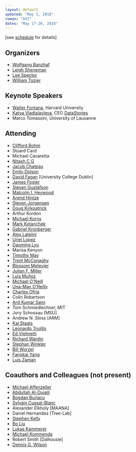 ```yaml
---
layout: default
updated: "May 5, 2018"
roman: "XVI"
dates: "May 17-20, 2018"
---
```

\[see [schedule](schedule.html) for details]

## Organizers

- [Wolfgang Banzhaf](http://www.cse.msu.edu/~banzhafw/)
- [Leigh Sheneman](http://www.leighsheneman.com)
- [Lee Spector](http://faculty.hampshire.edu/lspector/)
- [William Tozier](http://vaguery.com)

## Keynote Speakers

- [Walter Fontana](https://fontana.hms.harvard.edu), Harvard University
- [Katya Vladislavleva](https://datastories.com/about), CEO [DataStories](https://datastories.com)
- Marco Tomassini, University of Lausanne

## Attending

- [Clifford Bohm](https://cliffbohm.weebly.com)
- Stuard Card
- Michael Cavaretta
- [Nitash C G](http://hintzelab.msu.edu/index.php/people/)
- [Jacob Chateau](http://www.birds.eecs.umich.edu/people/current/Jacob_Chateau/)
- [Emily Dolson](http://cse.msu.edu/~dolsonem/)
- [David Fagan](http://ncra.ucd.ie) [University College Dublin]
- [James Foster](http://people.ibest.uidaho.edu/~foster/)
- [Steven Gustafson](https://www.maana.io/blog/steven-gustafson/)
- [Malcolm I. Heywood](https://web.cs.dal.ca/~mheywood/)
- [Arend Hintze](http://hintzelab.msu.edu)
- [Steven Jorgensen](http://hintzelab.msu.edu/index.php/people/)
- [Doug Kirkpatrick](http://hintzelab.msu.edu/index.php/people/)
- Arthur Kordon
- [Michael Korns](http://www.korns.com)
- [Mark Kotanchek](http://www.evolved-analytics.com)
- [Gabriel Kronberger](http://heal.heuristiclab.com/team/kronberger)
- [Alex Lalejini](http://lalejini.com)
- [Uriel Lopez](https://tree-lab.org/index.php/people-2/invited-students/60-uriel-lopez-islas)
- [Daoming Lyu](http://www.auburn.edu/~dzl0053/)
- Marisa Kenyon
- [Timothy May](https://inscico.com/about.html)
- [Trent McConaghy](http://trent.st)
- [Blossom Metevier](https://sites.hampshire.edu/ci-lab/)
- [Julian F. Miller](https://www.york.ac.uk/electronic-engineering/staff/julian_miller/)
- [Luis Muñoz](http://www.tree-lab.org/index.php/people-2/students/49-luis-munoz-delgado)
- [Michael O'Neill](http://ncra.ucd.ie)
- [Una-May O'Reilly](https://people.csail.mit.edu/unamay/)
- [Charles Ofria](http://www.ofria.com)
- Colin Robertson
- [Anil Kumar Saini](https://sites.hampshire.edu/ci-lab/)
- Tom Schmiedlechner, MIT
- Jory Schossau [MSU]
- Andrew N. Sloss [ARM]
- [Kai Staats](https://www.kaistaats.com)
- [Leonardo Trujillo](http://www.tree-lab.org/index.php/people-2/reserachers/46-leonardo-trujillo)
- [Ed Vielmetti](https://www.packet.net/about/ed-vielmetti/)
- [Richard Wardin](https://github.com/Shalmezad)
- [Stephan Winkler](https://heal.heuristiclab.com/team/winkler)
- [Bill Worzel](http://www.spartaninnovations.org/bill-worzel)
- [Fangkai Yang](https://scholar.google.com/citations?user=GwR1fdsAAAAJ&hl=en)
- [Luis Zaman](https://lsa.umich.edu/cscs/people/post-docs-lecturers-visiting-scholars/zamanlh.html)


## Coauthors and Colleagues (not present)

- [Michael Affenzeller](https://heal.heuristiclab.com/team/affenzeller)
- [Abdullah Al-Dujaili](https://ash-aldujaili.github.io)
- [Bogdan Burlacu](http://heal.heuristiclab.com/team/burlacu)
- [Sylvain Cussat-Blanc](https://www.irit.fr/~Sylvain.Cussat-Blanc/index_en.php)
- Alexander Elkholy [MAANA]
- Daniel Hernandez [Tree-Lab]
- [Stephen Kelly](http://stephenkelly.ca/?q=node/29)
- [Bo Liu](http://www.eng.auburn.edu/~bzl0056/)
- [Lukas Kammerer](https://heal.heuristiclab.com/team/kammerer)
- [Michael Kommenda](http://heal.heuristiclab.com/team/kommenda)
- Robert Smith [Dalhousie]
- [Dennis G. Wilson](https://d9w.xyz)
